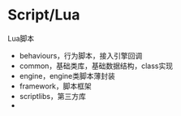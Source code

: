 # Script/Lua

Lua脚本

* behaviours，行为脚本，接入引擎回调
* common，基础类库，基础数据结构，class实现
* engine，engine类脚本薄封装
* framework，脚本框架
* scriptlibs，第三方库
*